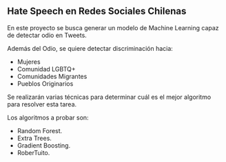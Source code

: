 ## Hate Speech en Redes Sociales Chilenas

En este proyecto se busca generar un modelo de Machine Learning capaz de detectar odio en Tweets.

Además del Odio, se quiere detectar discriminación hacia:

* Mujeres
* Comunidad LGBTQ+
* Comunidades Migrantes
* Pueblos Originarios

Se realizarán varias técnicas para determinar cuál es el mejor algoritmo para resolver esta tarea.

Los algoritmos a probar son: 

* Random Forest.
* Extra Trees.
* Gradient Boosting.
* RoberTuito.

